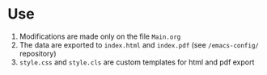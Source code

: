 # Use

1.  Modifications are made only on the file `Main.org`
2.  The data are exported to `index.html` and `index.pdf` (see `/emacs-config/` repository)
3.  `style.css` and `style.cls` are custom templates for html and pdf export
